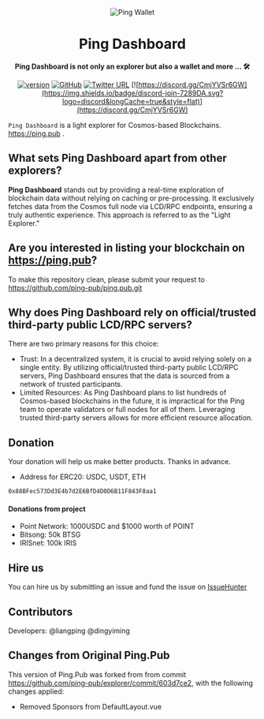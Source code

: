 <div align="center">

![Ping Wallet](./public/logo.svg)

<h1>Ping Dashboard</h1>

**Ping Dashboard is not only an explorer but also a wallet and more ... 🛠**

[![version](https://img.shields.io/github/tag/ping-pub/explorer.svg)](https://github.com/ping-pub/explorer/releases/latest)
[![GitHub](https://img.shields.io/github/license/ping-pub/explorer.svg)](https://github.com/ping-pub/explorer/blob/master/LICENSE)
[![Twitter URL](https://img.shields.io/twitter/url/https/twitter.com/bukotsunikki.svg?style=social&label=Follow%20%40ping_pub)](https://twitter.com/ping_pub)
[![https://discord.gg/CmjYVSr6GW](https://img.shields.io/badge/discord-join-7289DA.svg?logo=discord&longCache=true&style=flat)](https://discord.gg/CmjYVSr6GW)


</div>

`Ping Dashboard` is a light explorer for Cosmos-based Blockchains.  https://ping.pub .

## What sets Ping Dashboard apart from other explorers?
**Ping Dashboard** stands out by providing a real-time exploration of blockchain data without relying on caching or pre-processing. It exclusively fetches data from the Cosmos full node via LCD/RPC endpoints, ensuring a truly authentic experience. This approach is referred to as the "Light Explorer."

## Are you interested in listing your blockchain on https://ping.pub?

To make this repository clean, please submit your request to https://github.com/ping-pub/ping.pub.git


## Why does Ping Dashboard rely on official/trusted third-party public LCD/RPC servers?
There are two primary reasons for this choice:

 - Trust: In a decentralized system, it is crucial to avoid relying solely on a single entity. By utilizing official/trusted third-party public LCD/RPC servers, Ping Dashboard ensures that the data is sourced from a network of trusted participants.
 - Limited Resources: As Ping Dashboard plans to list hundreds of Cosmos-based blockchains in the future, it is impractical for the Ping team to operate validators or full nodes for all of them. Leveraging trusted third-party servers allows for more efficient resource allocation.

## Donation

Your donation will help us make better products. Thanks in advance.

 - Address for ERC20: USDC, USDT, ETH
```
0x88BFec573Dd3E4b7d2E6BfD4D0D6B11F843F8aa1
```

#### Donations from project

- Point Network: 1000USDC and $1000 worth of POINT
- Bitsong: 50k BTSG
- IRISnet: 100k IRIS

## Hire us

You can hire us by submitting an issue and fund the issue on [IssueHunter](https://issuehunt.io/r/ping-pub/explorer)


## Contributors

Developers: @liangping @dingyiming

## Changes from Original Ping.Pub

This version of Ping.Pub was forked from from commit https://github.com/ping-pub/explorer/commit/603d7ce2, with the following changes applied:

- Removed Sponsors from DefaultLayout.vue

